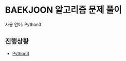# BAEKJOON 알고리즘 문제 풀이
사용 언어: Python3

## 진행상황
* [Python3](https://github.com/HSK021843/Baekjoon_problem_solving/blob/main/by_Python_3.txt)
